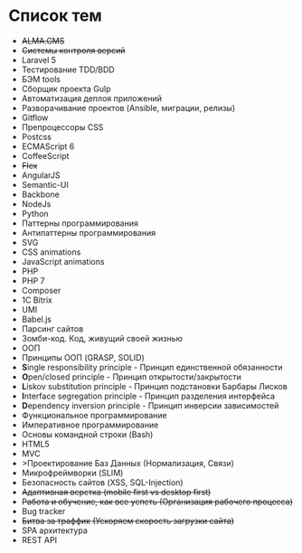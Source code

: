 # Список тем
<ul>
	<li><del>ALMA.CMS</del></li>
	<li><del>Cистемы контроля версий</del></li>
	<li>Laravel 5</li>
	<li>Тестирование TDD/BDD</li>
	<li>БЭМ tools</li>
	<li>Сборщик проекта Gulp</li>
	<li>Автоматизация деплоя приложений</li>
	<li>Разворачивание проектов (Ansible, миграции, релизы)</li>
	<li>Gitflow</li>
	<li>Препроцессоры CSS</li>
	<li>Postcss</li>
	<li>ECMAScript 6</li>
	<li>CoffeeScript</li>
	<li><del>Flex</del</li>
	<li>AngularJS</li>
	<li>Semantic-UI</li>
	<li>Backbone</li>
	<li>NodeJs</li>
	<li>Python</li>
	<li>Паттерны программирования</li>
	<li>Антипаттерны программирования</li>
	<li>SVG</li>
	<li>CSS animations</li>
	<li>JavaScript animations</li>
	<li>PHP</li>
	<li>PHP 7</li>
	<li>Composer</li>
	<li>1C Bitrix</li>
	<li>UMI</li>
	<li>Babel.js</li>
	<li>Парсинг сайтов</li>
	<li>Зомби-код. Код, живущий своей жизнью</li>
	<li>ООП</li>
	<li>Принципы ООП (GRASP, SOLID)</li>
	<li><b>S</b>ingle responsibility principle - Принцип единственной обязанности</li>
	<li><b>O</b>pen/closed principle - Принцип открытости/закрытости</li>
	<li><b>L</b>iskov substitution principle - Принцип подстановки Барбары Лисков</li>
	<li><b>I</b>nterface segregation principle - Принцип разделения интерфейса</li>
	<li><b>D</b>ependency inversion principle - Принцип инверсии зависимостей</li>
	<li>Функциональное программирование</li>
	<li>Императивное программирование</li>
	<li>Основы командной строки (Bash)</li>
	<li>HTML5</li>
	<li>MVC</li>
	<li>>Проектирование Баз Данных (Нормализация, Связи)</li>
	<li>Микрофреймворки (SLIM)</li>
	<li>Безопасность сайтов (XSS, SQL-Injection)</li>
	<li><del>Aдаптивная верстка (mobile first vs desktop first)</del></li>
	<li><del>Работа и обучение, как все успеть (Организация рабочего процесса)</del></li>
	<li>Bug tracker</li>
	<li><del>Битва за траффик (Ускоряем скорость загрузки сайта)</del></li>
	<li>SPA архитектура</li>
	<li>REST API</li>
</ul>

